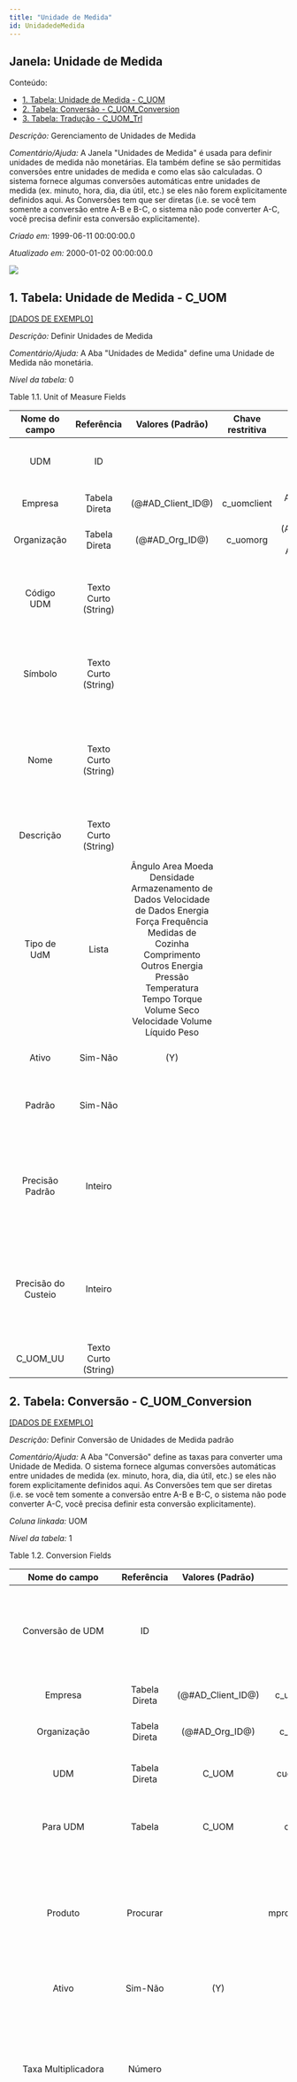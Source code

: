 ```yaml
---
title: "Unidade de Medida"
id: UnidadedeMedida
---
```

<div id="d250359e1" class="section chapter">

<div class="titlepage">

<div>

<div>

## Janela: Unidade de Medida

</div>

</div>

</div>

<div class="toc">

<div class="toc-title">

Conteúdo:

</div>

  - <span class="section">[1. Tabela: Unidade de Medida -
    C\_UOM](#d250359e23)</span>
  - <span class="section">[2. Tabela: Conversão -
    C\_UOM\_Conversion](#d250359e254)</span>
  - <span class="section">[3. Tabela: Tradução -
    C\_UOM\_Trl](#d250359e448)</span>

</div>

<span class="emphasis">*Descrição:* </span> Gerenciamento de Unidades de
Medida

<span class="emphasis">*Comentário/Ajuda:* </span>A Janela "Unidades de
Medida" é usada para definir unidades de medida não monetárias. Ela
também define se são permitidas conversões entre unidades de medida e
como elas são calculadas. O sistema fornece algumas conversões
automáticas entre unidades de medida (ex. minuto, hora, dia, dia útil,
etc.) se eles não forem explicitamente definidos aqui. As Conversões tem
que ser diretas (i.e. se você tem somente a conversão entre A-B e B-C, o
sistema não pode converter A-C, você precisa definir esta conversão
explicitamente).

<span class="emphasis"> *Criado em:* </span>1999-06-11 00:00:00.0

<span class="emphasis">*Atualizado em:* </span>2000-01-02 00:00:00.0

![](/img/manual/UnidadedeMedida.png)

<div id="d250359e23" class="section section">

<div class="titlepage">

<div>

<div>

## 1. Tabela: Unidade de Medida - C\_UOM

</div>

</div>

</div>

[\[DADOS DE EXEMPLO\]](data/C_UOM_data)

<span class="emphasis">*Descrição:*</span> Definir Unidades de Medida

<span class="emphasis">*Comentário/Ajuda:* </span> A Aba "Unidades de
Medida" define uma Unidade de Medida não monetária.

<span class="emphasis">*Nível da tabela:* </span>0

</div>

<div id="d250359e40" class="table">

<div class="table-title">

Table 1.1. Unit of Measure
Fields

</div>

<div class="table-contents">

|    Nome do campo    |      Referência      |                                                                                                     Valores (Padrão)                                                                                                      | Chave restritiva |                Regra de validação                |                Descrição                 |                                                               Comentário/Ajuda                                                               |
| :-----------------: | :------------------: | :-----------------------------------------------------------------------------------------------------------------------------------------------------------------------------------------------------------------------: | :--------------: | :----------------------------------------------: | :--------------------------------------: | :------------------------------------------------------------------------------------------------------------------------------------------: |
|         UDM         |          ID          |                                                                                                                                                                                                                           |                  |                                                  |             Unit of Measure              |                                            The UOM defines a unique non monetary Unit of Measure                                             |
|       Empresa       |    Tabela Direta     |                                                                                                   (@\#AD\_Client\_ID@)                                                                                                    |   c\_uomclient   |        AD\_Client.AD\_Client\_ID \< \> 0         |    (semelhante ao primeiro relatório)    |                                                             (ver o mesmo acima)                                                              |
|     Organização     |    Tabela Direta     |                                                                                                     (@\#AD\_Org\_ID@)                                                                                                     |    c\_uomorg     | (AD\_Org.IsSummary='N' OR AD\_Org.AD\_Org\_ID=0) |    (semelhante ao primeiro relatório)    |                                                             (ver o mesmo acima)                                                              |
|     Código UDM      | Texto Curto (String) |                                                                                                                                                                                                                           |                  |                                                  |             UOM EDI X12 Code             |                     The Unit of Measure Code indicates the EDI X12 Code Data Element 355 (Unit or Basis for Measurement)                     |
|       Símbolo       | Texto Curto (String) |                                                                                                                                                                                                                           |                  |                                                  |       Symbol for a Unit of Measure       |                              The Symbol identifies the Symbol to be displayed and printed for a Unit of Measure                              |
|        Nome         | Texto Curto (String) |                                                                                                                                                                                                                           |                  |                                                  |  Alphanumeric identifier of the entity   | The name of an entity (record) is used as an default search option in addition to the search key. The name is up to 60 characters in length. |
|      Descrição      | Texto Curto (String) |                                                                                                                                                                                                                           |                  |                                                  | Optional short description of the record |                                                 A description is limited to 255 characters.                                                  |
|     Tipo de UdM     |        Lista         | Ângulo Area Moeda Densidade Armazenamento de Dados Velocidade de Dados Energia Força Frequência Medidas de Cozinha Comprimento Outros Energia Pressão Temperatura Tempo Torque Volume Seco Velocidade Volume Líquido Peso |                  |                                                  |                                          |                                                                                                                                              |
|        Ativo        |       Sim-Não        |                                                                                                            (Y)                                                                                                            |                  |                                                  |    (semelhante ao primeiro relatório)    |                                                             (ver o mesmo acima)                                                              |
|       Padrão        |       Sim-Não        |                                                                                                                                                                                                                           |                  |                                                  |              Default value               |                                The Default Checkbox indicates if this record will be used as a default value.                                |
|   Precisão Padrão   |       Inteiro        |                                                                                                                                                                                                                           |                  |                                                  |   Rule for rounding calculated amounts   |    The Standard Precision defines the number of decimal places that amounts will be rounded to for accounting transactions and documents.    |
| Precisão do Custeio |       Inteiro        |                                                                                                                                                                                                                           |                  |                                                  |    Rounding used costing calculations    |       The Costing Precision defines the number of decimal places that amounts will be rounded to when performing costing calculations.       |
|     C\_UOM\_UU      | Texto Curto (String) |                                                                                                                                                                                                                           |                  |                                                  |                                          |                                                                                                                                              |

</div>

</div>

  

<div id="d250359e254" class="section section">

<div class="titlepage">

<div>

<div>

## 2. Tabela: Conversão - C\_UOM\_Conversion

</div>

</div>

</div>

[\[DADOS DE EXEMPLO\]](data/C_UOM_Conversion_data)

<span class="emphasis">*Descrição:*</span> Definir Conversão de Unidades
de Medida padrão

<span class="emphasis">*Comentário/Ajuda:* </span> A Aba "Conversão"
define as taxas para converter uma Unidade de Medida. O sistema fornece
algumas conversões automáticas entre unidades de medida (ex. minuto,
hora, dia, dia útil, etc.) se eles não forem explicitamente definidos
aqui. As Conversões tem que ser diretas (i.e. se você tem somente a
conversão entre A-B e B-C, o sistema não pode converter A-C, você
precisa definir esta conversão explicitamente).

<span class="emphasis">*Coluna linkada:* </span> UOM

<span class="emphasis">*Nível da tabela:* </span>1

</div>

<div id="d250359e275" class="table">

<div class="table-title">

Table 1.2. Conversion
Fields

</div>

<div class="table-contents">

|     Nome do campo      |      Referência      |   Valores (Padrão)   |     Chave restritiva     |                                                                          Regra de validação                                                                          |                            Descrição                             |                                                                                 Comentário/Ajuda                                                                                  |
| :--------------------: | :------------------: | :------------------: | :----------------------: | :------------------------------------------------------------------------------------------------------------------------------------------------------------------: | :--------------------------------------------------------------: | :-------------------------------------------------------------------------------------------------------------------------------------------------------------------------------: |
|    Conversão de UDM    |          ID          |                      |                          |                                                                                                                                                                      |                    Unit of Measure Conversion                    |                                  The UOM Conversion identifies a unique to and from Unit of Measure, conversion rate and conversion date range.                                   |
|        Empresa         |    Tabela Direta     | (@\#AD\_Client\_ID@) | c\_uom\_conversionclient |                                                                  AD\_Client.AD\_Client\_ID \< \> 0                                                                   |                (semelhante ao primeiro relatório)                |                                                                                (ver o mesmo acima)                                                                                |
|      Organização       |    Tabela Direta     |  (@\#AD\_Org\_ID@)   |  c\_uom\_conversionorg   |                                                           (AD\_Org.IsSummary='N' OR AD\_Org.AD\_Org\_ID=0)                                                           |                (semelhante ao primeiro relatório)                |                                                                                (ver o mesmo acima)                                                                                |
|          UDM           |    Tabela Direta     |        C\_UOM        |   cuom\_cuomconversion   |                                                                                                                                                                      |                         Unit of Measure                          |                                                               The UOM defines a unique non monetary Unit of Measure                                                               |
|        Para UDM        |        Tabela        |        C\_UOM        |    c\_uomconversionto    |                                                                                                                                                                      |              Target or destination Unit of Measure               |                                                        The UOM To indicates the destination UOM for a UOM Conversion pair.                                                        |
|        Produto         |       Procurar       |                      | mproduct\_cuomconversion | M\_Product.IsSummary='N' AND M\_Product.IsActive='Y' AND (M\_Product.Discontinued = 'N' OR (M\_Product.Discontinued = 'Y' AND M\_Product.DiscontinuedAt \> SYSDATE)) |                      Product, Service, Item                      |                                                    Identifies an item which is either purchased or sold in this organization.                                                     |
|         Ativo          |       Sim-Não        |         (Y)          |                          |                                                                                                                                                                      |                (semelhante ao primeiro relatório)                |                                                                                (ver o mesmo acima)                                                                                |
|  Taxa Multiplicadora   |        Número        |                      |                          |                                                                                                                                                                      |     Rate to multiple the source by to calculate the target.      | To convert Source number to Target number, the Source is multiplied by the multiply rate. If the Multiply Rate is entered, then the Divide Rate will be automatically calculated. |
|     Taxa Divisora      |        Número        |                      |                          |                                                                                                                                                                      | To convert Source number to Target number, the Source is divided |       To convert Source number to Target number, the Source is divided by the divide rate. If you enter a Divide Rate, the Multiply Rate will be automatically calculated.        |
| C\_UOM\_Conversion\_UU | Texto Curto (String) |                      |                          |                                                                                                                                                                      |                                                                  |                                                                                                                                                                                   |

</div>

</div>

  

<div id="d250359e448" class="section section">

<div class="titlepage">

<div>

<div>

## 3. Tabela: Tradução - C\_UOM\_Trl

</div>

</div>

</div>

[\[DADOS DE EXEMPLO\]](data/C_UOM_Trl_data)

<span class="emphasis">*Descrição:*</span> Tradução de Unidade de Medida

<span class="emphasis">*Claúsula Where:*</span> AD\_Language NOT IN
(SELECT AD\_Language FROM AD\_Client WHERE
AD\_Client\_ID=@\#AD\_Client\_ID@)

<span class="emphasis">*Nível da tabela:* </span>1

</div>

<div id="d250359e465" class="table">

<div class="table-title">

Table 1.3. Translation
Fields

</div>

<div class="table-contents">

|  Nome do campo  |      Referência      |  Valores (Padrão)  |  Chave restritiva   |                Regra de validação                |                Descrição                 |                                                               Comentário/Ajuda                                                               |
| :-------------: | :------------------: | :----------------: | :-----------------: | :----------------------------------------------: | :--------------------------------------: | :------------------------------------------------------------------------------------------------------------------------------------------: |
|     Empresa     |    Tabela Direta     | (@AD\_Client\_ID@) |                     |        AD\_Client.AD\_Client\_ID \< \> 0         |    (semelhante ao primeiro relatório)    |                                                             (ver o mesmo acima)                                                              |
|   Organização   |    Tabela Direta     |  (@AD\_Org\_ID@)   |                     | (AD\_Org.IsSummary='N' OR AD\_Org.AD\_Org\_ID=0) |    (semelhante ao primeiro relatório)    |                                                             (ver o mesmo acima)                                                              |
|       UDM       |    Tabela Direta     |                    |    cuom\_cuomtrl    |                                                  |             Unit of Measure              |                                            The UOM defines a unique non monetary Unit of Measure                                             |
|     Idioma      |        Tabela        |    AD\_Language    | adlanguage\_cuomtrl |                                                  |         Language for this entity         |                                    The Language identifies the language to use for display and formatting                                    |
|      Ativo      |       Sim-Não        |        (Y)         |                     |                                                  |    (semelhante ao primeiro relatório)    |                                                             (ver o mesmo acima)                                                              |
|    Traduzida    |       Sim-Não        |                    |                     |                                                  |        This column is translated         |                                       The Translated checkbox indicates if this column is translated.                                        |
|     Símbolo     | Texto Curto (String) |                    |                     |                                                  |       Symbol for a Unit of Measure       |                              The Symbol identifies the Symbol to be displayed and printed for a Unit of Measure                              |
|      Nome       | Texto Curto (String) |                    |                     |                                                  |  Alphanumeric identifier of the entity   | The name of an entity (record) is used as an default search option in addition to the search key. The name is up to 60 characters in length. |
|    Descrição    | Texto Curto (String) |                    |                     |                                                  | Optional short description of the record |                                                 A description is limited to 255 characters.                                                  |
| C\_UOM\_Trl\_UU | Texto Curto (String) |                    |                     |                                                  |                                          |                                                                                                                                              |

</div>

</div>

  

</div>
